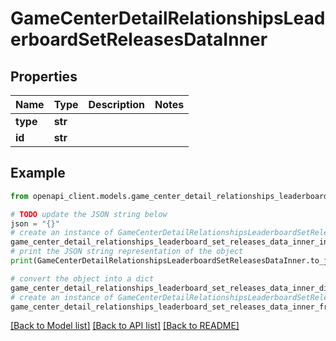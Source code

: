 # GameCenterDetailRelationshipsLeaderboardSetReleasesDataInner


## Properties

Name | Type | Description | Notes
------------ | ------------- | ------------- | -------------
**type** | **str** |  | 
**id** | **str** |  | 

## Example

```python
from openapi_client.models.game_center_detail_relationships_leaderboard_set_releases_data_inner import GameCenterDetailRelationshipsLeaderboardSetReleasesDataInner

# TODO update the JSON string below
json = "{}"
# create an instance of GameCenterDetailRelationshipsLeaderboardSetReleasesDataInner from a JSON string
game_center_detail_relationships_leaderboard_set_releases_data_inner_instance = GameCenterDetailRelationshipsLeaderboardSetReleasesDataInner.from_json(json)
# print the JSON string representation of the object
print(GameCenterDetailRelationshipsLeaderboardSetReleasesDataInner.to_json())

# convert the object into a dict
game_center_detail_relationships_leaderboard_set_releases_data_inner_dict = game_center_detail_relationships_leaderboard_set_releases_data_inner_instance.to_dict()
# create an instance of GameCenterDetailRelationshipsLeaderboardSetReleasesDataInner from a dict
game_center_detail_relationships_leaderboard_set_releases_data_inner_from_dict = GameCenterDetailRelationshipsLeaderboardSetReleasesDataInner.from_dict(game_center_detail_relationships_leaderboard_set_releases_data_inner_dict)
```
[[Back to Model list]](../README.md#documentation-for-models) [[Back to API list]](../README.md#documentation-for-api-endpoints) [[Back to README]](../README.md)


